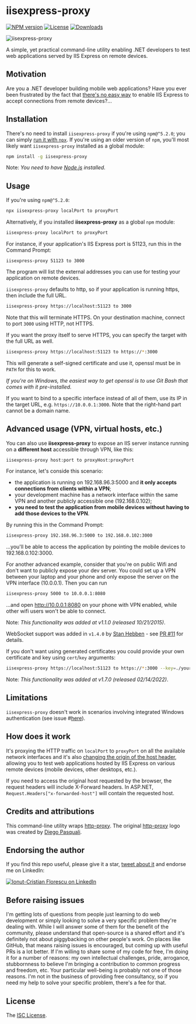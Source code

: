 # iisexpress-proxy

[![NPM version][npm-image]][npm-url]
[![License][license-image]][license-url]
[![Downloads][downloads-image]][downloads-url]

![iisexpress-proxy](https://cloud.githubusercontent.com/assets/581999/13374338/4db36f40-dd8a-11e5-9248-a00a22e97eb0.png)

A simple, yet practical command-line utility enabling .NET developers to test web applications served by IIS Express on remote devices.

## Motivation

Are you a .NET developer building mobile web applications?
Have you ever been frustrated by the fact that [there's no easy way](https://www.google.com/search?q=iis+express+remote+access) to enable IIS Express to accept connections from remote devices?...

## Installation

There's no need to install `iisexpress-proxy` if you're using `npm@^5.2.0`; you can simply [run it with `npx`](https://medium.com/@maybekatz/introducing-npx-an-npm-package-runner-55f7d4bd282b). If you're using an older version of `npm`, you'll most likely want `iisexpress-proxy` installed as a global module:
```sh
npm install -g iisexpress-proxy
```

Note: _You need to have [Node.js](https://nodejs.org/) installed._

## Usage

If you're using `npm@^5.2.0`:

```sh
npx iisexpress-proxy localPort to proxyPort
```

Alternatively, if you installed **iisexpress-proxy** as a global `npm` module:

```sh
iisexpress-proxy localPort to proxyPort
```

For instance, if your application's IIS Express port is 51123, run this in the Command Prompt:

    iisexpress-proxy 51123 to 3000

The program will list the external addresses you can use for testing your application on remote devices.

`iisexpress-proxy` defaults to http, so if your application is running https, then include the full URL.

```sh
iisexpress-proxy https://localhost:51123 to 3000
```

Note that this will terminate HTTPS. On your destination machine, connect to port `3000` using HTTP, not HTTPS.

If you want the proxy itself to serve HTTPS, you can specify the target with the full URL as well.

```sh
iisexpress-proxy https://localhost:51123 to https://*:3000
```

This will generate a self-signed certificate and use it, openssl must be in `PATH` for this to work.

_If you're on Windows, the easiest way to get openssl is to use Git Bash that comes with it pre-installed._

If you want to bind to a specific interface instead of all of them, use its IP in the target URL, e.g. `https://10.0.0.1:3000`. Note that the right-hand part cannot be a domain name.

## Advanced usage (VPN, virtual hosts, etc.)

You can also use **iisexpress-proxy** to expose an IIS server instance running on a **different host** accessible through VPN, like this:

```sh
iisexpress-proxy host:port to proxyHost:proxyPort
```

For instance, let's conside this scenario:

- the application is running on 192.168.96.3:5000 and **it only accepts connections from clients within a VPN**;
- your development machine has a network interface within the same VPN and another publicly accessible one (192.168.0.102);
- **you need to test the application from mobile devices without having to add those devices to the VPN**.

By running this in the Command Prompt:

```sh
iisexpress-proxy 192.168.96.3:5000 to 192.168.0.102:3000
```

...you'll be able to access the application by pointing the mobile devices to 192.168.0.102:3000.

For another advanced example, consider that you're on public Wifi and don't want to publicly expose your dev server. You could
set up a VPN between your laptop and your phone and only expose the server on the VPN interface (10.0.0.1). Then you can run

```sh
iisexpress-proxy 5000 to 10.0.0.1:8080
```

...and open http://10.0.0.1:8080 on your phone with VPN enabled, while other wifi users won't be able to connect.

Note: _This functionality was added at v1.1.0 (released 10/21/2015)_.

WebSocket support was added in `v1.4.0` by [Stan Hebben](https://github.com/stanhebben) - see [PR #11](https://github.com/icflorescu/iisexpress-proxy/pull/21) for details.

If you don't want using generated certificates you could provide your own certificate and key using `cert`/`key` arguments:

```sh
iisexpress-proxy https://localhost:51123 to https://*:3000 --key=./your-key.pem --cert=./your-cert.pem
```

Note: _This functionality was added at v1.7.0 (released 02/14/2022)_.

## Limitations

`iisexpress-proxy` doesn't work in scenarios involving integrated Windows authentication (see issue #[here](https://github.com/icflorescu/iisexpress-proxy/issues/5)).

## How does it work

It's proxying the HTTP traffic on `localPort` to `proxyPort` on all the available network interfaces and it's also [changing the origin of the host header](https://github.com/nodejitsu/node-http-proxy/blob/master/lib/http-proxy.js#L44), allowing you to test web applications hosted by IIS Express on various remote devices (mobile devices, other desktops, etc.).

If you need to access the original host requested by the browser, the request headers will include X-Forward headers. In ASP.NET, `Request.Headers["x-forwarded-host"]` will contain the requested host.

## Credits and attributions

This command-line utility wraps [http-proxy](https://github.com/nodejitsu/node-http-proxy).
The original [http-proxy](https://github.com/nodejitsu/node-http-proxy) logo was created by [Diego Pasquali](http://dribbble.com/diegopq).

## Endorsing the author

If you find this repo useful, please give it a star, [tweet about it](http://twitter.com/share?text=Access%20your%20IIS%20Express%20applications%20from%20remote%20devices&url=https%3A%2F%2Fgithub.com%2Ficflorescu%2Fiisexpress-proxy&hashtags=iisexpress%2Cremote%2Cvisualstudio%2Cnode.js&via=icflorescu) and endorse me on LinkedIn:

[![Ionut-Cristian Florescu on LinkedIn](https://static.licdn.com/scds/common/u/img/webpromo/btn_viewmy_160x25.png)](https://www.linkedin.com/in/icflorescu)

## Before raising issues

I'm getting lots of questions from people just learning to do web development or simply looking to solve a very specific problem they're dealing with. While I will answer some of them for the benefit of the community, please understand that open-source is a shared effort and it's definitely not about piggybacking on other people's work. On places like GitHub, that means raising issues is encouraged, but coming up with useful PRs is a lot better. If I'm willing to share some of my code for free, I'm doing it for a number of reasons: my own intellectual challenges, pride, arrogance, stubbornness to believe I'm bringing a contribution to common progress and freedom, etc. Your particular well-being is probably not one of those reasons. I'm not in the business of providing free consultancy, so if you need my help to solve your specific problem, there's a fee for that.

## License

The [ISC License](https://github.com/icflorescu/iisexpress-proxy/blob/master/LICENSE).

[npm-image]: https://img.shields.io/npm/v/iisexpress-proxy.svg?style=flat-square
[npm-url]: https://npmjs.org/package/iisexpress-proxy
[license-image]: http://img.shields.io/npm/l/iisexpress-proxy.svg?style=flat-square
[license-url]: LICENSE
[downloads-image]: http://img.shields.io/npm/dm/iisexpress-proxy.svg?style=flat-square
[downloads-url]: https://npmjs.org/package/iisexpress-proxy

